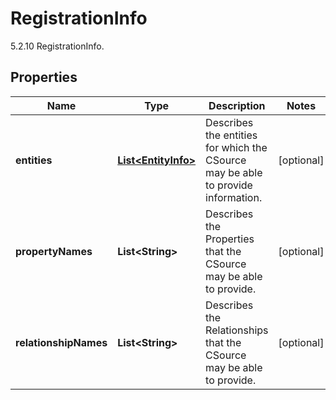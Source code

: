 

# RegistrationInfo

5.2.10 RegistrationInfo. 

## Properties

| Name | Type | Description | Notes |
|------------ | ------------- | ------------- | -------------|
|**entities** | [**List&lt;EntityInfo&gt;**](EntityInfo.md) | Describes the entities for which the CSource may be able to provide information.  |  [optional] |
|**propertyNames** | **List&lt;String&gt;** | Describes the Properties that the CSource may be able to provide.  |  [optional] |
|**relationshipNames** | **List&lt;String&gt;** | Describes the Relationships that the CSource may be able to provide.  |  [optional] |




